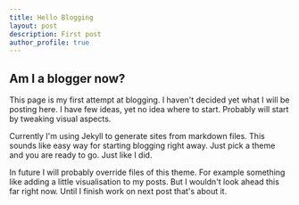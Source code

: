 ```yaml
---
title: Hello Blogging
layout: post
description: First post
author_profile: true
---
```


## Am I a blogger now?

This page is my first attempt at blogging. I haven't decided yet what I will be posting here. I have few ideas, yet no idea where to start. Probably will start by tweaking visual aspects.

Currently I'm using Jekyll to generate sites from markdown files. This sounds like easy way for starting blogging right away. Just pick a theme and you are ready to go. Just like I did.

In future I will probably override files of this theme. For example something like adding a little visualisation to my posts. But I wouldn't look ahead this far right now. Until I finish work on next post that's about it.
